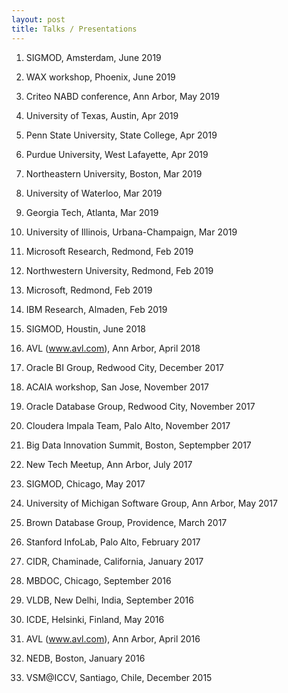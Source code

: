 ```yaml
---
layout: post
title: Talks / Presentations
---
```


1. SIGMOD, Amsterdam, June 2019

1. WAX workshop, Phoenix, June 2019

1. Criteo NABD conference, Ann Arbor, May 2019

1. University of Texas, Austin, Apr 2019

1. Penn State University, State College, Apr 2019

1. Purdue University, West Lafayette, Apr 2019

1. Northeastern University, Boston, Mar 2019

1. University of Waterloo, Mar 2019

1. Georgia Tech, Atlanta, Mar 2019

1. University of Illinois, Urbana-Champaign, Mar 2019

1. Microsoft Research, Redmond, Feb 2019

1. Northwestern University, Redmond, Feb 2019

1. Microsoft, Redmond, Feb 2019

1. IBM Research, Almaden, Feb 2019

1. SIGMOD, Houstin, June 2018

1. AVL (www.avl.com), Ann Arbor, April 2018

1. Oracle BI Group, Redwood City, December 2017

1. ACAIA workshop, San Jose, November 2017

1. Oracle Database Group, Redwood City, November 2017

1. Cloudera Impala Team, Palo Alto, November 2017

1. Big Data Innovation Summit, Boston, Septempber 2017

1. New Tech Meetup, Ann Arbor, July 2017

1. SIGMOD, Chicago, May 2017

1. University of Michigan Software Group, Ann Arbor, May 2017

1. Brown Database Group, Providence, March 2017

1. Stanford InfoLab, Palo Alto, February 2017

1. CIDR, Chaminade, California, January 2017

1. MBDOC, Chicago, September 2016

1. VLDB, New Delhi, India, September 2016

1. ICDE, Helsinki, Finland, May 2016

1. AVL (www.avl.com), Ann Arbor, April 2016

1. NEDB, Boston, January 2016

1. VSM@ICCV, Santiago, Chile, December 2015
